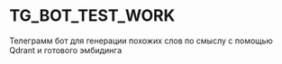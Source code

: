 # TG_BOT_TEST_WORK
Телеграмм бот для генерации похожих слов по смыслу с помощью Qdrant и готового эмбидинга
